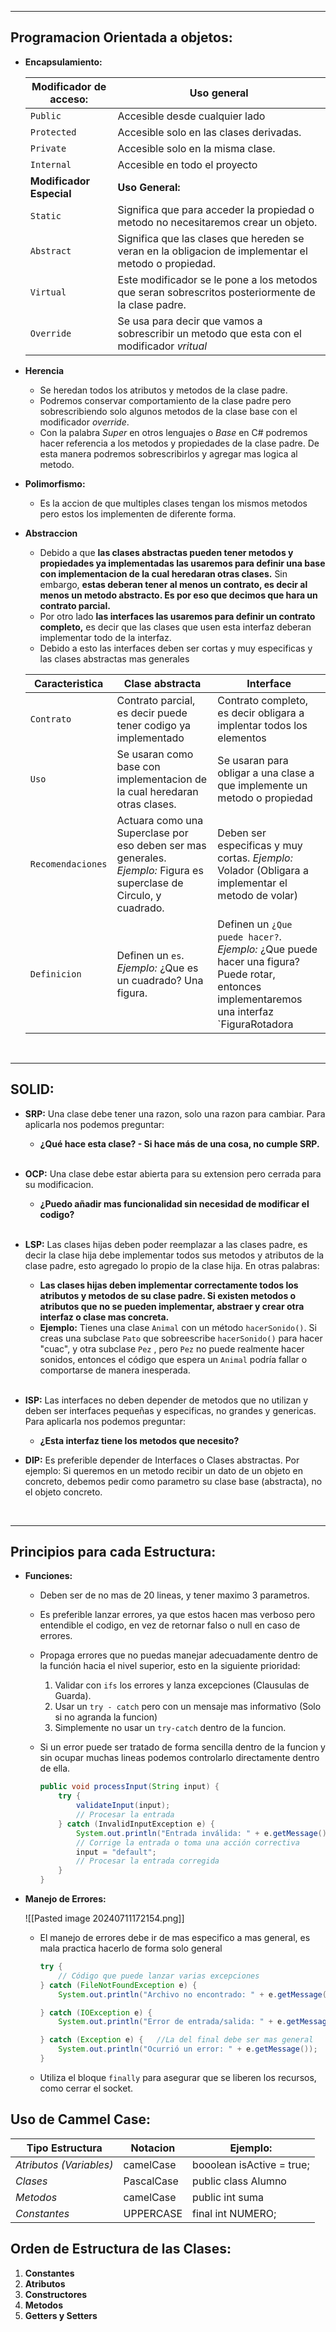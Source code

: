 
---


## Programacion Orientada a objetos:
- **Encapsulamiento:**
	
	| **Modificador de acceso:** | **Uso general**                                                                                      |
	| -------------------------- | ---------------------------------------------------------------------------------------------------- |
	| `Public`                   | Accesible desde cualquier lado                                                                       |
	| `Protected`                | Accesible solo en las clases derivadas.                                                              |
	| `Private`                  | Accesible solo en la misma clase.                                                                    |
	| `Internal`                 | Accesible en todo el proyecto                                                                        |
	| **Modificador Especial**   | **Uso General:**                                                                                     |
	| `Static`                   | Significa que para acceder la propiedad o metodo no necesitaremos crear un objeto.                   |
	| `Abstract`                 | Significa que las clases que hereden se veran en la obligacion de implementar el metodo o propiedad. |
	| `Virtual`                  | Este modificador se le pone a los metodos que seran sobrescritos posteriormente de la clase padre.   |
	| `Override`                 | Se usa para decir que vamos a sobrescribir un metodo que esta con el modificador *vritual*           |

- **Herencia**
	- Se heredan todos los atributos y metodos de la clase padre.
	- Podremos conservar comportamiento de la clase padre pero sobrescribiendo solo algunos metodos de la clase base con el modificador *override*.
	- Con la palabra *Super* en otros lenguajes o *Base* en C# podremos hacer referencia a los metodos y propiedades de la clase padre. De esta manera podremos sobrescribirlos y agregar mas logica al metodo.
- **Polimorfismo:**
	- Es la accion de que multiples clases tengan los mismos metodos pero estos los implementen de diferente forma. 
- **Abstraccion**
	- Debido a que **las clases abstractas pueden tener metodos y propiedades ya implementadas las usaremos para definir una base con implementacion de la cual heredaran otras clases.** Sin embargo, **estas deberan tener al menos un contrato, es decir al menos un metodo abstracto. Es por eso que decimos que hara un contrato parcial.**
	- Por otro lado **las interfaces las usaremos para definir un contrato completo,** es decir que las clases que usen esta interfaz deberan implementar todo de la interfaz.
	- Debido a esto las interfaces deben ser cortas y muy especificas y las clases abstractas mas generales
	
	
	| **Caracteristica** | **Clase abstracta**                                                                                                  | **Interface**                                                                                                                              |
	| ------------------ | -------------------------------------------------------------------------------------------------------------------- | ------------------------------------------------------------------------------------------------------------------------------------------ |
	| `Contrato`         | Contrato parcial, es decir puede tener codigo ya implementado                                                        | Contrato completo, es decir obligara a implentar todos los elementos                                                                       |
	| `Uso`              | Se usaran como base con implementacion de la cual heredaran otras clases.                                            | Se usaran para obligar a una clase a que implemente un metodo o propiedad                                                                  |
	| `Recomendaciones`  | Actuara como una Superclase por eso deben ser mas generales. _Ejemplo:_ Figura es superclase de Circulo, y cuadrado. | Deben ser especificas y muy cortas. _Ejemplo:_ Volador (Obligara a implementar el metodo de volar)                                         |
	| `Definicion`       | Definen un `es`. *Ejemplo:* ¿Que es un cuadrado? Una figura.                                                         | Definen un `¿Que puede hacer?`. *Ejemplo:* ¿Que puede hacer una figura? Puede rotar, entonces implementaremos una interfaz `FiguraRotadora |
	
	<br>

-------- 
## SOLID:

- **SRP:** Una clase debe tener una razon, solo una razon para cambiar. Para aplicarla nos podemos preguntar:
	- **¿Qué hace esta clase? - Si hace más de una cosa, no cumple SRP.**
	<br>
- **OCP:** Una clase debe estar abierta para su extension pero cerrada para su modificacion.
	- **¿Puedo añadir mas funcionalidad sin necesidad de modificar el codigo?**
	 <br>
- **LSP:** Las clases hijas deben poder reemplazar a las clases padre, es decir la clase hija debe implementar todos sus metodos y atributos de la clase padre, esto agregado lo propio de la clase hija. En otras palabras:
	- **Las clases hijas deben implementar correctamente todos los atributos y metodos de su clase padre. Si existen metodos o atributos que no se pueden implementar, abstraer y crear otra interfaz o clase mas concreta.** 
	- **Ejemplo:** Tienes una clase `Animal` con un método `hacerSonido()`. Si creas una subclase `Pato` que sobreescribe `hacerSonido()` para hacer "cuac", y otra subclase `Pez` , pero `Pez` no puede realmente hacer sonidos, entonces el código que espera un `Animal` podría fallar o comportarse de manera inesperada.
	 <br>

- **ISP:** Las interfaces no deben depender de metodos que no utilizan y deben ser interfaces pequeñas y especificas, no grandes y genericas. Para aplicarla nos podemos preguntar:
	-  **¿Esta interfaz tiene los metodos que necesito?**
	  <br>
- **DIP:**  Es preferible depender de Interfaces o Clases abstractas. Por ejemplo: Si queremos en un metodo recibir un dato de un objeto en concreto, debemos pedir como parametro su clase base (abstracta), no el objeto concreto.

<br>


----
## Principios para cada Estructura:

- **Funciones:**
	- Deben ser de no mas de 20 lineas, y tener maximo 3 parametros.
	
	- Es preferible lanzar errores, ya que estos hacen mas verboso pero entendible el codigo, en vez de retornar falso o null en caso de errores.
	
	- Propaga errores que no puedas manejar adecuadamente dentro de la función hacia el nivel superior, esto en la siguiente prioridad: 
		1. Validar con `ifs` los errores  y lanza excepciones (Clausulas de Guarda).
		2. Usar un `try - catch` pero con  un mensaje mas informativo (Solo si no agranda la funcion)
		3. Simplemente no usar un `try-catch` dentro de la funcion.
	
	- Si un error puede ser tratado de forma sencilla dentro de la funcion y sin ocupar muchas lineas podemos controlarlo directamente dentro de ella.
		```java
		public void processInput(String input) {
		    try {
		        validateInput(input);
		        // Procesar la entrada
		    } catch (InvalidInputException e) {
		        System.out.println("Entrada inválida: " + e.getMessage());
		        // Corrige la entrada o toma una acción correctiva
		        input = "default";
		        // Procesar la entrada corregida
		    }
		}
	
		```

- **Manejo de Errores:**

	![[Pasted image 20240711172154.png]]
	- El manejo de errores debe ir de mas especifico a mas general, es mala practica hacerlo de forma solo general
		```java
		try {
		    // Código que puede lanzar varias excepciones
		} catch (FileNotFoundException e) {
		    System.out.println("Archivo no encontrado: " + e.getMessage());

		} catch (IOException e) {
		    System.out.println("Error de entrada/salida: " + e.getMessage());
	
		} catch (Exception e) {   //La del final debe ser mas general
		    System.out.println("Ocurrió un error: " + e.getMessage());
		}
		```

	- Utiliza el bloque `finally` para asegurar que se liberen los recursos, como cerrar el socket.









## Uso de Cammel Case:

| **Tipo Estructura**     | Notacion   | Ejemplo:                  |
| ----------------------- | ---------- | ------------------------- |
| *Atributos (Variables)* | camelCase  | booolean isActive = true; |
| *Clases*                | PascalCase | public class Alumno       |
| *Metodos*               | camelCase  | public int suma           |
| *Constantes*            | UPPERCASE  | final int NUMERO;         |

## Orden de Estructura de las Clases:

1. **Constantes**
2. **Atributos**
3. **Constructores**
4. **Metodos**
5. **Getters y Setters**

